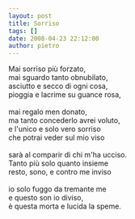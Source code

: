 ```yaml
---
layout: post
title: Sorriso
tags: []
date: 2008-04-23 22:12:00
author: pietro
---
```

Mai sorriso più forzato,<br/>mai sguardo tanto obnubilato,<br/>asciutto e secco di ogni cosa,<br/>pioggia e lacrime su guance rosa,<br/><br/>mai regalo men donato,<br/>ma tanto concederlo avrei voluto,<br/>e l'unico e solo vero sorriso<br/>che potrai veder sul mio viso<br/><br/>sarà al comparir di chi m'ha ucciso.<br/>Tanto più solo quanto insieme<br/>resto, sono, e contro me inviso<br/><br/>io solo fuggo da tremante me<br/>e questo son io diviso,<br/>è questa morta e lucida la speme.
